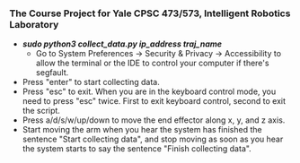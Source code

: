 ### The Course Project for Yale CPSC 473/573, Intelligent Robotics Laboratory

- ***sudo python3 collect_data.py ip_address traj_name***
    - Go to System Preferences -> Security & Privacy -> Accessibility to allow the terminal or the IDE to control your computer if there's segfault.
- Press "enter" to start collecting data.
- Press "esc" to exit. When you are in the keyboard control mode, you need to press "esc" twice. First to exit keyboard control, second to exit the script.
- Press a/d/s/w/up/down to move the end effector along x, y, and z axis.
- Start moving the arm when you hear the system has finished the sentence "Start collecting data", and stop moving as soon as you hear the system starts to say the sentence "Finish collecting data".
